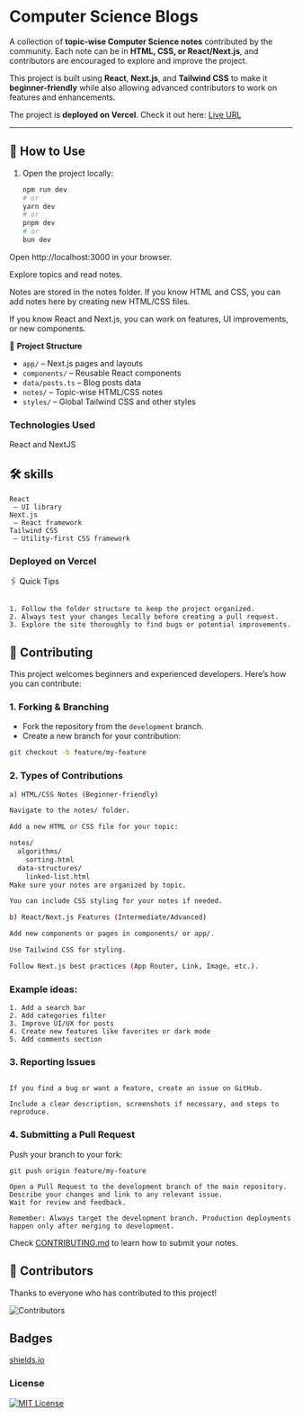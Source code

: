 
# Computer Science Blogs

A collection of **topic-wise Computer Science notes** contributed by the community. Each note can be in **HTML, CSS, or React/Next.js**, and contributors are encouraged to explore and improve the project.

This project is built using **React**, **Next.js**, and **Tailwind CSS** to make it **beginner-friendly** while also allowing advanced contributors to work on features and enhancements.

The project is **deployed on Vercel**. Check it out here: [Live URL](https://computer-science-blogs.vercel.app/)

---

## 📝 How to Use

1. Open the project locally:  
   ```bash
   npm run dev
   # or
   yarn dev
   # or
   pnpm dev
   # or
   bun dev

Open http://localhost:3000
 in your browser.

Explore topics and read notes.

Notes are stored in the notes folder. If you know HTML and CSS, you can add notes here by creating new HTML/CSS files.

If you know React and Next.js, you can work on features, UI improvements, or new components.


📌 **Project Structure**

- `app/` – Next.js pages and layouts
- `components/` – Reusable React components
- `data/posts.ts` – Blog posts data
- `notes/` – Topic-wise HTML/CSS notes
- `styles/` – Global Tailwind CSS and other styles




###  Technologies Used 
React and NextJS 

## 🛠 skills
```
React
 – UI library
Next.js
 – React framework
Tailwind CSS 
 – Utility-first CSS framework
```
### Deployed on Vercel

🖇️ Quick Tips

```Use Tailwind CSS classes for styling if you are working on React/Next.js features.

1. Follow the folder structure to keep the project organized.
2. Always test your changes locally before creating a pull request.
3. Explore the site thoroughly to find bugs or potential improvements.

```


## 🤝 Contributing

This project welcomes beginners and experienced developers. Here’s how you can contribute:

### 1. Forking & Branching
- Fork the repository from the `development` branch.  
- Create a new branch for your contribution:

```bash
git checkout -b feature/my-feature

```

### 2. Types of Contributions

```bash
a) HTML/CSS Notes (Beginner-friendly)

Navigate to the notes/ folder.

Add a new HTML or CSS file for your topic:

notes/
  algorithms/
    sorting.html
  data-structures/
    linked-list.html
Make sure your notes are organized by topic.

You can include CSS styling for your notes if needed.

b) React/Next.js Features (Intermediate/Advanced)

Add new components or pages in components/ or app/.

Use Tailwind CSS for styling.

Follow Next.js best practices (App Router, Link, Image, etc.).

```

### Example ideas:
```
1. Add a search bar
2. Add categories filter
3. Improve UI/UX for posts
4. Create new features like favorites or dark mode
5. Add comments section

```



### 3. Reporting Issues

```Explore the site.

If you find a bug or want a feature, create an issue on GitHub.

Include a clear description, screenshots if necessary, and steps to reproduce.
```

### 4. Submitting a Pull Request

Push your branch to your fork:
```
git push origin feature/my-feature

Open a Pull Request to the development branch of the main repository.
Describe your changes and link to any relevant issue.
Wait for review and feedback.

```

```
Remember: Always target the development branch. Production deployments happen only after merging to development.
```

Check [CONTRIBUTING.md](CONTRIBUTING.md) to learn how to submit your notes.




## 🙌 Contributors

Thanks to everyone who has contributed to this project!  

![Contributors](https://contrib.rocks/image?repo=Ritikverma323/computer-science-blogs)

## Badges

 [shields.io](https://shields.io/)

### License

[![MIT License](https://img.shields.io/badge/License-MIT-green.svg)](https://choosealicense.com/licenses/mit/)


